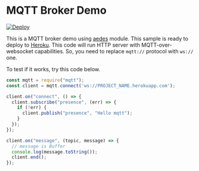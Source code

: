 # MQTT Broker Demo

[![Deploy](https://www.herokucdn.com/deploy/button.png)](https://dashboard.heroku.com/new?button-url=https://github.com/berkedel/mqttest/tree/master&template=https://github.com/berkedel/mqttest/tree/master)

This is a MQTT broker demo using [aedes](https://github.com/moscajs/aedes) module. This sample is ready to deploy to [Heroku](https://dashboard.heroku.com/). This code will run HTTP server with MQTT-over-websocket capabilities. So, you need to replace `mqtt://` protocol with `ws://` one.

To test if it works, try this code below.

```js
const mqtt = require("mqtt");
const client = mqtt.connect('ws://PROJECT_NAME.herokuapp.com');

client.on("connect", () => {
  client.subscribe("presence", (err) => {
    if (!err) {
      client.publish("presence", "Hello mqtt");
    }
  });
});

client.on("message", (topic, message) => {
  // message is Buffer
  console.log(message.toString());
  client.end();
});
```
